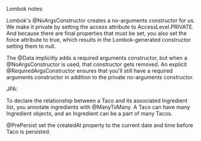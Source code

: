 Lombok notes:

Lombok's @NoArgsConstructor creates a no-arguments constructor for us. We make it private by setting the access attribute to AccessLevel.PRIVATE. And because there are final properties that must be set, you also set the force attribute to true, which results in the Lombok-generated constructor setting them to null.

The @Data implicitly adds a required arguments constructor, but when a @NoArgsConstructor is used, that constructor gets removed. An explicit @RequiredArgsConstructor ensures that you'll still have a required arguments constructor in addition to the private no-arguments constructor. 

JPA:

To declare the relationship between a Taco and its associated Ingredient list, you annotate ingredients with @ManyToMany. A Taco can have many Ingredient objects, and an Ingredient can be a part of many Tacos.

@PrePersist set the createdAt property to the current date and time before Taco is persisted. 


